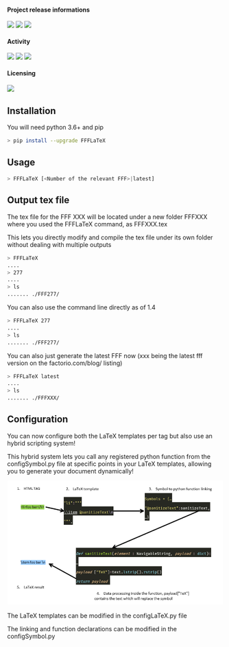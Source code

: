 
#### Project release informations

[![](https://img.shields.io/pypi/v/FFFLaTeX.svg)](https://pypi.org/project/FFFLaTeX/)
![](https://img.shields.io/pypi/pyversions/FFFLaTeX.svg)
![](https://img.shields.io/github/languages/code-size/helldragger/FactorioFridayFactsLaTeX.svg)

#### Activity
[![](https://img.shields.io/pypi/dm/FFFLaTeX.svg)](https://pypi.org/project/FFFLaTeX/)
![](https://img.shields.io/github/commit-activity/y/helldragger/FactorioFridayFactsLaTeX.svg)
![](https://img.shields.io/github/last-commit/helldragger/FactorioFridayFactsLaTeX.svg)

#### Licensing
![](https://img.shields.io/github/license/helldragger/FactorioFridayFactsLaTeX.svg)

## Installation
You will need python 3.6+ and pip

```bash
> pip install --upgrade FFFLaTeX
```

## Usage

``` bash
> FFFLaTeX [<Number of the relevant FFF>|latest]
```

## Output tex file

The tex file for the FFF XXX will be located under a new folder FFFXXX where you used the FFFLaTeX command, as FFFXXX.tex

This lets you directly modify and compile the tex file under its own folder without dealing with multiple outputs

```bash
> FFFLaTeX
....
> 277
....
> ls
....... ./FFF277/
```

You can also use the command line directly as of 1.4

```bash
> FFFLaTeX 277
....
> ls
....... ./FFF277/
```

You can also just generate the latest FFF now (xxx being the latest fff version on the factorio.com/blog/ listing)

```bash
> FFFLaTeX latest
....
> ls
....... ./FFFXXX/
```

## Configuration

You can now configure both the LaTeX templates per tag but also use an hybrid scripting system!

This hybrid system lets you call any registered python function from the configSymbol.py file at specific points in your LaTeX templates, allowing you to generate your document dynamically!

![Config scheme](Config.PNG)

The LaTeX templates can be modified in the configLaTeX.py file

The linking and function declarations can be modified in the configSymbol.py
